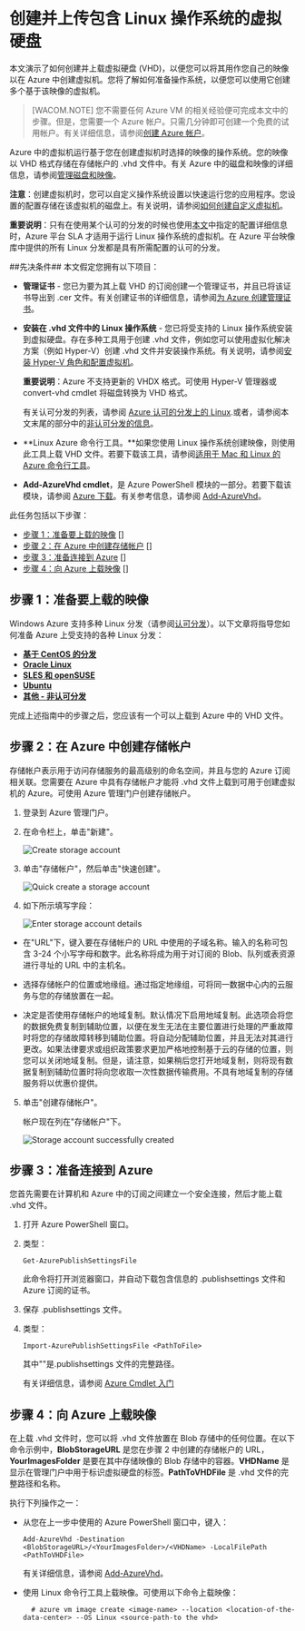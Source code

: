 <properties linkid="manage-linux-common-task-upload-vhd" urlDisplayName="Upload a VHD" pageTitle="在 Azure 中创建和上载 Linux VHD - Azure 微软云" metaKeywords="Azure VHD, uploading Linux VHD, 创建和上载 Linux VHD, 虚拟硬盘" description="了解如何创建和上载具有 Linux 操作系统的 Azure 虚拟硬盘 (VHD)。本文演示了如何创建并上载虚拟硬盘 (VHD)，以便您可以将其用作您自己的映像以在 Azure 中创建虚拟机。您将了解如何准备操作系统，以便您可以使用它创建多个基于该映像的虚拟机。" metaCanonical="" services="virtual-machines" documentationCenter="" title="Creating and Uploading a Virtual Hard Disk that Contains the Linux Operating System" authors="kathydav" solutions="" manager="jeffreyg" editor="tysonn" />
<tags ms.service="virtual-machines"
    ms.date="03/05/2015"
    wacn.date="04/11/2015"
    />





# 创建并上传包含 Linux 操作系统的虚拟硬盘 

本文演示了如何创建并上载虚拟硬盘 (VHD)，以便您可以将其用作您自己的映像以在 Azure 中创建虚拟机。您将了解如何准备操作系统，以便您可以使用它创建多个基于该映像的虚拟机。  

> [WACOM.NOTE] 您不需要任何 Azure VM 的相关经验便可完成本文中的步骤。但是，您需要一个 Azure 帐户。只需几分钟即可创建一个免费的试用帐户。有关详细信息，请参阅[创建 Azure 帐户](/develop/php/tutorials/create-a-windows-azure-account)。 

Azure 中的虚拟机运行基于您在创建虚拟机时选择的映像的操作系统。您的映像以 VHD 格式存储在存储帐户的 .vhd 文件中。有关 Azure 中的磁盘和映像的详细信息，请参阅[管理磁盘和映像](http://msdn.microsoft.com/zh-cn/library/windowsazure/jj672979.aspx)。

**注意**：创建虚拟机时，您可以自定义操作系统设置以快速运行您的应用程序。您设置的配置存储在该虚拟机的磁盘上。有关说明，请参阅[如何创建自定义虚拟机](/zh-cn/documentation/articles/virtual-machines-create-custom)。

**重要说明**：只有在使用某个认可的分发的时候也使用[本文](https://support.microsoft.com/zh-CN/kb/2805216)中指定的配置详细信息时，Azure 平台 SLA 才适用于运行 Linux 操作系统的虚拟机。在 Azure 平台映像库中提供的所有 Linux 分发都是具有所需配置的认可的分发。


##先决条件##
本文假定您拥有以下项目：

- **管理证书** - 您已为要为其上载 VHD 的订阅创建一个管理证书，并且已将该证书导出到 .cer 文件。有关创建证书的详细信息，请参阅[为 Azure 创建管理证书](https://msdn.microsoft.com/zh-CN/library/windowsazure/gg551722.aspx)。 

- **安装在 .vhd 文件中的 Linux 操作系统** - 您已将受支持的 Linux 操作系统安装到虚拟硬盘。存在多种工具用于创建 .vhd 文件，例如您可以使用虚拟化解决方案（例如 Hyper-V）创建 .vhd 文件并安装操作系统。有关说明，请参阅[安装 Hyper-V 角色和配置虚拟机](https://technet.microsoft.com/zh-CN/library/hh846766.aspx)。 

	**重要说明**：Azure 不支持更新的 VHDX 格式。可使用 Hyper-V 管理器或 convert-vhd cmdlet 将磁盘转换为 VHD 格式。

	有关认可分发的列表，请参阅 [Azure 认可的分发上的 Linux](../linux-endorsed-distributions).或者，请参阅本文末尾的部分中的[非认可分发的信息](../virtual-machines-linux-create-upload-vhd-generic)。

- **Linux Azure 命令行工具。**如果您使用 Linux 操作系统创建映像，则使用此工具上载 VHD 文件。若要下载该工具，请参阅[适用于 Mac 和 Linux 的 Azure 命令行工具](http://go.microsoft.com/fwlink/?LinkID=253691&clcid=0x409)。

- **Add-AzureVhd cmdlet**，是 Azure PowerShell 模块的一部分。若要下载该模块，请参阅 [Azure 下载](/develop/downloads)。有关参考信息，请参阅 [Add-AzureVhd](http://msdn.microsoft.com/zh-cn/library/azure/dn495173.aspx)。


此任务包括以下步骤：

- [步骤 1：准备要上载的映像] []
- [步骤 2：在 Azure 中创建存储帐户] []
- [步骤 3：准备连接到 Azure] []
- [步骤 4：向 Azure 上载映像] []

## <a id="prepimage"> </a>步骤 1：准备要上载的映像 ##

Windows Azure 支持多种 Linux 分发（请参阅[认可分发](../linux-endorsed-distributions)）。以下文章将指导您如何准备 Azure 上受支持的各种 Linux 分发：

- **[基于 CentOS 的分发](../virtual-machines-linux-create-upload-vhd-centos)**
- **[Oracle Linux](../virtual-machines-linux-create-upload-vhd-oracle)**
- **[SLES 和 openSUSE](../virtual-machines-linux-create-upload-vhd-suse)**
- **[Ubuntu](../virtual-machines-linux-create-upload-vhd-ubuntu)**
- **[其他 - 非认可分发](../virtual-machines-linux-create-upload-vhd-generic)**

完成上述指南中的步骤之后，您应该有一个可以上载到 Azure 中的 VHD 文件。


## <a id="createstorage"> </a>步骤 2：在 Azure 中创建存储帐户 ##

存储帐户表示用于访问存储服务的最高级别的命名空间，并且与您的 Azure 订阅相关联。您需要在 Azure 中具有存储帐户才能将 .vhd 文件上载到可用于创建虚拟机的 Azure。可使用 Azure 管理门户创建存储帐户。

1. 登录到 Azure 管理门户。

2. 在命令栏上，单击"新建"。

	![Create storage account](./media/virtual-machines-linux-create-upload-vhd/create.png)

3. 单击"存储帐户"，然后单击"快速创建"。

	![Quick create a storage account](./media/virtual-machines-linux-create-upload-vhd/storage-quick-create.png)

4. 如下所示填写字段：

	![Enter storage account details](./media/virtual-machines-linux-create-upload-vhd/storage-create-account.png)

- 在"URL"下，键入要在存储帐户的 URL 中使用的子域名称。输入的名称可包含 3-24 个小写字母和数字。此名称将成为用于对订阅的 Blob、队列或表资源进行寻址的 URL 中的主机名。
	
- 选择存储帐户的位置或地缘组。通过指定地缘组，可将同一数据中心内的云服务与您的存储放置在一起。
 
- 决定是否使用存储帐户的地域复制。默认情况下启用地域复制。此选项会将您的数据免费复制到辅助位置，以便在发生无法在主要位置进行处理的严重故障时将您的存储故障转移到辅助位置。将自动分配辅助位置，并且无法对其进行更改。如果法律要求或组织政策要求更加严格地控制基于云的存储的位置，则您可以关闭地域复制。但是，请注意，如果稍后您打开地域复制，则将现有数据复制到辅助位置时将向您收取一次性数据传输费用。不具有地域复制的存储服务将以优惠价提供。

5. 单击"创建存储帐户"。

	帐户现在列在"存储帐户"下。

	![Storage account successfully created](./media/virtual-machines-linux-create-upload-vhd/Storagenewaccount.png)


## <a id="#connect"> </a>步骤 3：准备连接到 Azure ##

您首先需要在计算机和 Azure 中的订阅之间建立一个安全连接，然后才能上载 .vhd 文件。 

1. 打开 Azure PowerShell 窗口。

2. 类型： 

	`Get-AzurePublishSettingsFile`

	此命令将打开浏览器窗口，并自动下载包含信息的 .publishsettings 文件和 Azure 订阅的证书。 

3. 保存 .publishsettings 文件。 

4. 类型：

	`Import-AzurePublishSettingsFile <PathToFile>`

	其中"<PathToFile>"是.publishsettings 文件的完整路径。 

	有关详细信息，请参阅 [Azure Cmdlet 入门](http://msdn.microsoft.com/zh-cn/library/azure/jj554332.aspx) 


## <a id="upload"> </a>步骤 4：向 Azure 上载映像 ##

在上载 .vhd 文件时，您可以将 .vhd 文件放置在 Blob 存储中的任何位置。在以下命令示例中，**BlobStorageURL** 是您在步骤 2 中创建的存储帐户的 URL，**YourImagesFolder** 是要在其中存储映像的 Blob 存储中的容器。**VHDName** 是显示在管理门户中用于标识虚拟硬盘的标签。**PathToVHDFile** 是 .vhd 文件的完整路径和名称。 

执行下列操作之一：

- 从您在上一步中使用的 Azure PowerShell 窗口中，键入：

	`Add-AzureVhd -Destination <BlobStorageURL>/<YourImagesFolder>/<VHDName> -LocalFilePath <PathToVHDFile>`

	有关详细信息，请参阅 [Add-AzureVhd](http://msdn.microsoft.com/zh-cn/library/windowsazure/dn205185.aspx)。

- 使用 Linux 命令行工具上载映像。可使用以下命令上载映像：

		# azure vm image create <image-name> --location <location-of-the-data-center> --OS Linux <source-path-to the vhd>



[步骤 1：准备要上载的映像]: #prepimage
[步骤 2：在 Azure 中创建存储帐户]: #createstorage
[步骤 3：准备连接到 Azure]: #connect
[步骤 4：向 Azure 上载映像]: #upload

